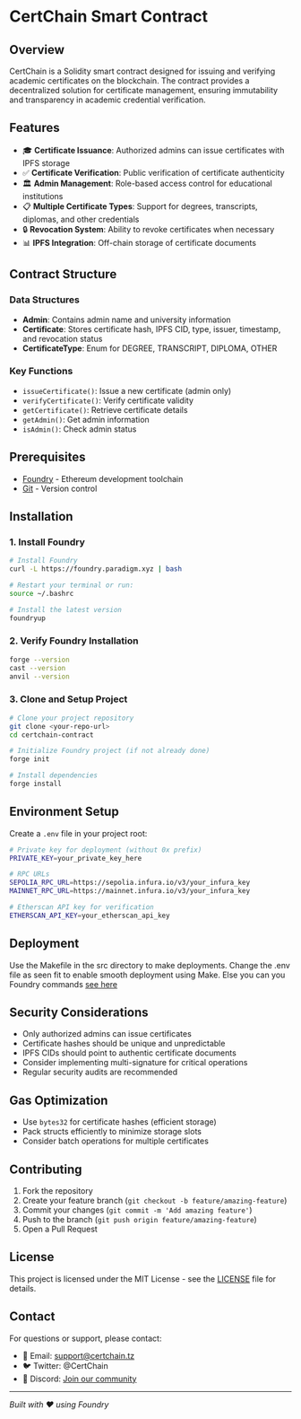 # CertChain Smart Contract

## Overview
CertChain is a Solidity smart contract designed for issuing and verifying academic certificates on the blockchain. The contract provides a decentralized solution for certificate management, ensuring immutability and transparency in academic credential verification.

## Features
- 🎓 **Certificate Issuance**: Authorized admins can issue certificates with IPFS storage
- ✅ **Certificate Verification**: Public verification of certificate authenticity
- 🏛️ **Admin Management**: Role-based access control for educational institutions
- 📋 **Multiple Certificate Types**: Support for degrees, transcripts, diplomas, and other credentials
- 🔒 **Revocation System**: Ability to revoke certificates when necessary
- 📊 **IPFS Integration**: Off-chain storage of certificate documents

## Contract Structure

### Data Structures
- **Admin**: Contains admin name and university information
- **Certificate**: Stores certificate hash, IPFS CID, type, issuer, timestamp, and revocation status
- **CertificateType**: Enum for DEGREE, TRANSCRIPT, DIPLOMA, OTHER

### Key Functions
- `issueCertificate()`: Issue a new certificate (admin only)
- `verifyCertificate()`: Verify certificate validity
- `getCertificate()`: Retrieve certificate details
- `getAdmin()`: Get admin information
- `isAdmin()`: Check admin status

## Prerequisites
- [Foundry](https://getfoundry.sh/) - Ethereum development toolchain
- [Git](https://git-scm.com/) - Version control


## Installation

### 1. Install Foundry
```bash
# Install Foundry
curl -L https://foundry.paradigm.xyz | bash

# Restart your terminal or run:
source ~/.bashrc

# Install the latest version
foundryup
```

### 2. Verify Foundry Installation
```bash
forge --version
cast --version
anvil --version
```

### 3. Clone and Setup Project
```bash
# Clone your project repository
git clone <your-repo-url>
cd certchain-contract

# Initialize Foundry project (if not already done)
forge init

# Install dependencies
forge install
```

## Environment Setup
Create a `.env` file in your project root:

```bash
# Private key for deployment (without 0x prefix)
PRIVATE_KEY=your_private_key_here

# RPC URLs
SEPOLIA_RPC_URL=https://sepolia.infura.io/v3/your_infura_key
MAINNET_RPC_URL=https://mainnet.infura.io/v3/your_infura_key

# Etherscan API key for verification
ETHERSCAN_API_KEY=your_etherscan_api_key

```

## Deployment
Use the Makefile in the src directory to make deployments. Change the .env file as seen fit to enable smooth deployment using Make. Else you can you Foundry commands [see here](https://getfoundry.sh/)


## Security Considerations
- Only authorized admins can issue certificates
- Certificate hashes should be unique and unpredictable
- IPFS CIDs should point to authentic certificate documents
- Consider implementing multi-signature for critical operations
- Regular security audits are recommended

## Gas Optimization
- Use `bytes32` for certificate hashes (efficient storage)
- Pack structs efficiently to minimize storage slots
- Consider batch operations for multiple certificates

## Contributing
1. Fork the repository
2. Create your feature branch (`git checkout -b feature/amazing-feature`)
3. Commit your changes (`git commit -m 'Add amazing feature'`)
4. Push to the branch (`git push origin feature/amazing-feature`)
5. Open a Pull Request

## License
This project is licensed under the MIT License - see the [LICENSE](LICENSE) file for details.

## Contact
For questions or support, please contact:
- 📧 Email: support@certchain.tz
- 🐦 Twitter: @CertChain
- 💬 Discord: [Join our community](https://discord.gg/certchain)

---
*Built with ❤️ using Foundry*